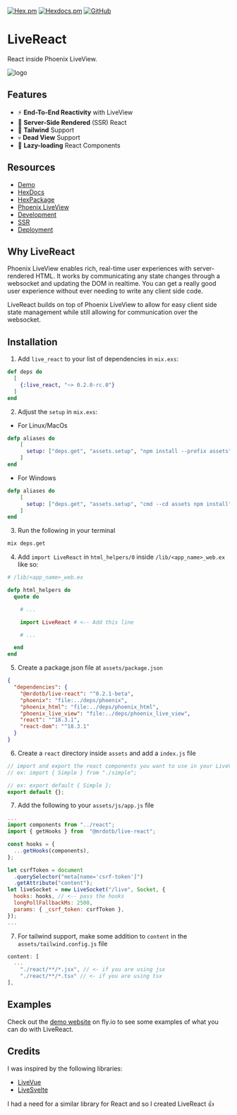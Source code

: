 [![Hex.pm](https://img.shields.io/hexpm/v/live_react.svg)](https://hex.pm/packages/live_react)
[![Hexdocs.pm](https://img.shields.io/badge/docs-hexdocs.pm-purple)](https://hexdocs.pm/live_react)
[![GitHub](https://img.shields.io/github/stars/mrdotb/live_react?style=social)](https://github.com/mrdotb/live_vue)

# LiveReact

React inside Phoenix LiveView.

![logo](https://github.com/mrdotb/live_react/blob/main/logo.svg?raw=true)

## Features

- ⚡ **End-To-End Reactivity** with LiveView
- 🔋 **Server-Side Rendered** (SSR) React
- 🦄 **Tailwind** Support
- 💀 **Dead View** Support
- 🐌 **Lazy-loading** React Components

## Resources

- [Demo](https://live-react-examples.fly.dev/simple)
- [HexDocs](https://hexdocs.pm/live_react)
- [HexPackage](https://hex.pm/packages/live_react)
- [Phoenix LiveView](https://github.com/phoenixframework/phoenix_live_view)
- [Development](/guides/development.md)
- [SSR](/guides/ssr.md)
- [Deployment](/guides/deployment.md)

## Why LiveReact

Phoenix LiveView enables rich, real-time user experiences with server-rendered HTML.
It works by communicating any state changes through a websocket and updating the DOM in realtime.
You can get a really good user experience without ever needing to write any client side code.

LiveReact builds on top of Phoenix LiveView to allow for easy client side state management while still allowing for communication over the websocket.

## Installation

1. Add `live_react` to your list of dependencies in `mix.exs`:

```elixir
def deps do
  [
    {:live_react, "~> 0.2.0-rc.0"}
  ]
end
```

2. Adjust the `setup` in `mix.exs`:

- For Linux/MacOs

```elixir
defp aliases do
    [
      setup: ["deps.get", "assets.setup", "npm install --prefix assets", "assets.build"],
    ]
end
```

- For Windows

```elixir
defp aliases do
    [
      setup: ["deps.get", "assets.setup", "cmd --cd assets npm install", "assets.build"],
    ]
end
```

3. Run the following in your terminal

```bash
mix deps.get
```

4. Add `import LiveReact` in `html_helpers/0` inside `/lib/<app_name>_web.ex` like so:

```elixir
# /lib/<app_name>_web.ex

defp html_helpers do
  quote do

    # ...

    import LiveReact # <-- Add this line

    # ...

  end
end
```

5. Create a package.json file at `assets/package.json`

```json
{
  "dependencies": {
    "@mrdotb/live-react": "^0.2.1-beta",
    "phoenix": "file:../deps/phoenix",
    "phoenix_html": "file:../deps/phoenix_html",
    "phoenix_live_view": "file:../deps/phoenix_live_view",
    "react": "^18.3.1",
    "react-dom": "^18.3.1"
  }
}
```

6. Create a `react` directory inside `assets` and add a `index.js` file

```javascript
// import and export the react components you want to use in your LiveView
// ex: import { Simple } from "./simple";

// ex: export default { Simple };
export default {};
```

7. Add the following to your `assets/js/app.js` file

```javascript
...
import components from "../react";
import { getHooks } from  "@mrdotb/live-react";

const hooks = {
  ...getHooks(components),
};

let csrfToken = document
  .querySelector("meta[name='csrf-token']")
  .getAttribute("content");
let liveSocket = new LiveSocket("/live", Socket, {
  hooks: hooks, // <-- pass the hooks
  longPollFallbackMs: 2500,
  params: { _csrf_token: csrfToken },
});
...
```

7. For tailwind support, make some addition to `content` in the `assets/tailwind.config.js` file

```javascript
content: [
  ...
    "./react/**/*.jsx", // <- if you are using jsx
    "./react/**/*.tsx" // <- if you are using tsx
],

```

## Examples

Check out the [demo website](https://live-react-examples.fly.dev/simple) on fly.io to see some examples of what you can do with LiveReact.

## Credits

I was inspired by the following libraries:

- [LiveVue](https://github.com/Valian/live_vue)
- [LiveSvelte](https://github.com/woutdp/live_svelte)

I had a need for a similar library for React and so I created LiveReact 👍
